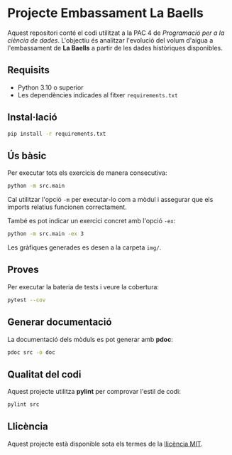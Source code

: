 # Projecte Embassament La Baells

Aquest repositori conté el codi utilitzat a la PAC 4 de *Programació per a la ciència de dades*. L'objectiu és analitzar l'evolució del volum d'aigua a l'embassament de **La Baells** a partir de les dades històriques disponibles.

## Requisits

* Python 3.10 o superior
* Les dependències indicades al fitxer `requirements.txt`

## Instal·lació

```bash
pip install -r requirements.txt
```

## Ús bàsic

Per executar tots els exercicis de manera consecutiva:

```bash
python -m src.main
```
Cal utilitzar l'opció `-m` per executar-lo com a mòdul i assegurar que els
imports relatius funcionen correctament.

També es pot indicar un exercici concret amb l'opció `-ex`:

```bash
python -m src.main -ex 3
```

Les gràfiques generades es desen a la carpeta `img/`.

## Proves

Per executar la bateria de tests i veure la cobertura:

```bash
pytest --cov
```

## Generar documentació

La documentació dels mòduls es pot generar amb **pdoc**:

```bash
pdoc src -o doc
```

## Qualitat del codi

Aquest projecte utilitza **pylint** per comprovar l'estil de codi:

```bash
pylint src
```

## Llicència

Aquest projecte està disponible sota els termes de la [llicència MIT](LICENSE).
